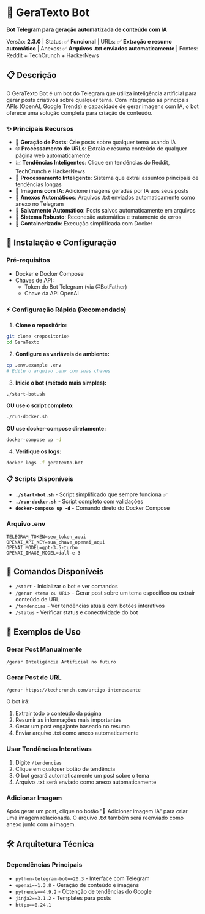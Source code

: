 # 🤖 GeraTexto Bot

**Bot Telegram para geração automatizada de conteúdo com IA**

Versão: **2.3.0** | Status: ✅ **Funcional** | URLs: ✅ **Extração e resumo automático** | Anexos: ✅ **Arquivos .txt enviados automaticamente** | Fontes: Reddit + TechCrunch + HackerNews

## 📋 Descrição

O GeraTexto Bot é um bot do Telegram que utiliza inteligência artificial para gerar posts criativos sobre qualquer tema. Com integração às principais APIs (OpenAI, Google Trends) e capacidade de gerar imagens com IA, o bot oferece uma solução completa para criação de conteúdo.

### ✨ Principais Recursos

- 🎯 **Geração de Posts**: Crie posts sobre qualquer tema usando IA
- 🌐 **Processamento de URLs**: Extraia e resuma conteúdo de qualquer página web automaticamente
- 📈 **Tendências Inteligentes**: Clique em tendências do Reddit, TechCrunch e HackerNews
- 🧠 **Processamento Inteligente**: Sistema que extrai assuntos principais de tendências longas
- 🎨 **Imagens com IA**: Adicione imagens geradas por IA aos seus posts
- 📎 **Anexos Automáticos**: Arquivos .txt enviados automaticamente como anexo no Telegram
- 💾 **Salvamento Automático**: Posts salvos automaticamente em arquivos
- 🔄 **Sistema Robusto**: Reconexão automática e tratamento de erros
- 🐳 **Containerizado**: Execução simplificada com Docker

## 🚀 Instalação e Configuração

### Pré-requisitos

- Docker e Docker Compose
- Chaves de API:
  - Token do Bot Telegram (via @BotFather)
  - Chave da API OpenAI

### ⚡ Configuração Rápida (Recomendado)

1. **Clone o repositório:**
```bash
git clone <repositorio>
cd GeraTexto
```

2. **Configure as variáveis de ambiente:**
```bash
cp .env.example .env
# Edite o arquivo .env com suas chaves
```

3. **Inicie o bot (método mais simples):**
```bash
./start-bot.sh
```

**OU use o script completo:**
```bash
./run-docker.sh
```

**OU use docker-compose diretamente:**
```bash
docker-compose up -d
```

4. **Verifique os logs:**
```bash
docker logs -f geratexto-bot
```

### 📋 Scripts Disponíveis

- **`./start-bot.sh`** - Script simplificado que sempre funciona ✅
- **`./run-docker.sh`** - Script completo com validações
- **`docker-compose up -d`** - Comando direto do Docker Compose

### Arquivo .env

```env
TELEGRAM_TOKEN=seu_token_aqui
OPENAI_API_KEY=sua_chave_openai_aqui
OPENAI_MODEL=gpt-3.5-turbo
OPENAI_IMAGE_MODEL=dall-e-3
```

## 📱 Comandos Disponíveis

- `/start` - Inicializar o bot e ver comandos
- `/gerar <tema ou URL>` - Gerar post sobre um tema específico ou extrair conteúdo de URL
- `/tendencias` - Ver tendências atuais com botões interativos
- `/status` - Verificar status e conectividade do bot

## 🎯 Exemplos de Uso

### Gerar Post Manualmente
```
/gerar Inteligência Artificial no futuro
```

### Gerar Post de URL
```
/gerar https://techcrunch.com/artigo-interessante
```
O bot irá:
1. Extrair todo o conteúdo da página
2. Resumir as informações mais importantes 
3. Gerar um post engajante baseado no resumo
4. Enviar arquivo .txt como anexo automaticamente

### Usar Tendências Interativas
1. Digite `/tendencias`
2. Clique em qualquer botão de tendência
3. O bot gerará automaticamente um post sobre o tema
4. Arquivo .txt será enviado como anexo automaticamente

### Adicionar Imagem
Após gerar um post, clique no botão "🎨 Adicionar imagem IA" para criar uma imagem relacionada.
O arquivo .txt também será reenviado como anexo junto com a imagem.

## 🛠️ Arquitetura Técnica

### Dependências Principais
- `python-telegram-bot==20.3` - Interface com Telegram
- `openai==1.3.8` - Geração de conteúdo e imagens
- `pytrends==4.9.2` - Obtenção de tendências do Google
- `jinja2==3.1.2` - Templates para posts
- `httpx==0.24.1`